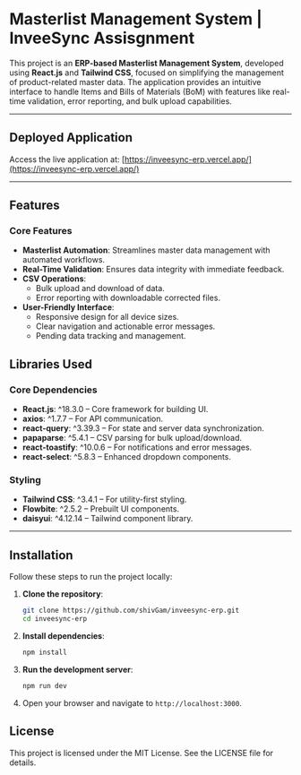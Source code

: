 # Masterlist Management System | InveeSync Assisgnment

This project is an **ERP-based Masterlist Management System**, developed using **React.js** and **Tailwind CSS**, focused on simplifying the management of product-related master data. The application provides an intuitive interface to handle Items and Bills of Materials (BoM) with features like real-time validation, error reporting, and bulk upload capabilities.

---

## Deployed Application

Access the live application at: [https://inveesync-erp.vercel.app/](https://inveesync-erp.vercel.app/)

---

## Features

### **Core Features**
- **Masterlist Automation**: Streamlines master data management with automated workflows.
- **Real-Time Validation**: Ensures data integrity with immediate feedback.
- **CSV Operations**:
  - Bulk upload and download of data.
  - Error reporting with downloadable corrected files.
- **User-Friendly Interface**:
  - Responsive design for all device sizes.
  - Clear navigation and actionable error messages.
  - Pending data tracking and management.

## Libraries Used

### **Core Dependencies**
- **React.js**: ^18.3.0 – Core framework for building UI.
- **axios**: ^1.7.7 – For API communication.
- **react-query**: ^3.39.3 – For state and server data synchronization.
- **papaparse**: ^5.4.1 – CSV parsing for bulk upload/download.
- **react-toastify**: ^10.0.6 – For notifications and error messages.
- **react-select**: ^5.8.3 – Enhanced dropdown components.

### **Styling**
- **Tailwind CSS**: ^3.4.1 – For utility-first styling.
- **Flowbite**: ^2.5.2 – Prebuilt UI components.
- **daisyui**: ^4.12.14 – Tailwind component library.

---

## Installation

Follow these steps to run the project locally:

1. **Clone the repository**:
   ```bash
   git clone https://github.com/shivGam/inveesync-erp.git
   cd inveesync-erp

2. **Install dependencies**:
   ```bash
   npm install
   ```

3. **Run the development server**:
   ```bash
   npm run dev
   ```

4. Open your browser and navigate to `http://localhost:3000`.

## License
This project is licensed under the MIT License. See the LICENSE file for details.

